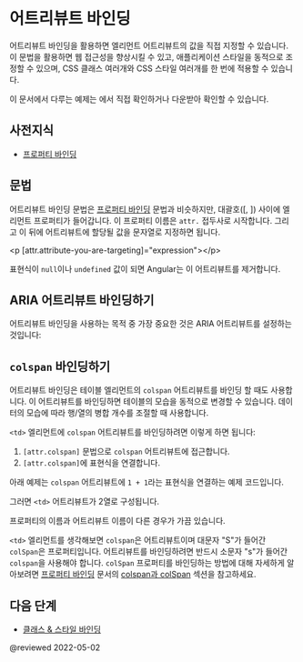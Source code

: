 <!--
# Attribute binding
-->
# 어트리뷰트 바인딩

<!--
Attribute binding in Angular helps you set values for attributes directly.
With attribute binding, you can improve accessibility, style your application dynamically, and manage multiple CSS classes or styles simultaneously.

<div class="alert is-helpful">

See the <live-example></live-example> for a working example containing the code snippets in this guide.

</div>
-->
어트리뷰트 바인딩을 활용하면 엘리먼트 어트리뷰트의 값을 직접 지정할 수 있습니다.
이 문법을 활용하면 웹 접근성을 향상시킬 수 있고, 애플리케이션 스타일을 동적으로 조정할 수 있으며, CSS 클래스 여러개와 CSS 스타일 여러개를 한 번에 적용할 수 있습니다.

<div class="alert is-helpful">

이 문서에서 다루는 예제는 <live-example></live-example>에서 직접 확인하거나 다운받아 확인할 수 있습니다.

</div>


<!--
## Prerequisites
-->
## 사전지식

<!--
* [Property Binding](guide/property-binding)
-->
* [프로퍼티 바인딩](guide/property-binding)



<!--
## Syntax
-->
## 문법

<!--
Attribute binding syntax resembles [property binding](guide/property-binding), but instead of an element property between brackets, you precede the name of the attribute with the prefix `attr`, followed by a dot.
Then, you set the attribute value with an expression that resolves to a string.

<code-example format="html" language="html">

&lt;p [attr.attribute-you-are-targeting]="expression"&gt;&lt;/p&gt;

</code-example>

<div class="alert is-helpful">

When the expression resolves to `null` or `undefined`, Angular removes the attribute altogether.

</div>
-->
어트리뷰트 바인딩 문법은 [프로퍼티 바인딩](guide/property-binding) 문법과 비슷하지만, 대괄호\([, ]\) 사이에 엘리먼트 프로퍼티가 들어갑니다.
이 프로퍼티 이름은 `attr.` 접두사로 시작합니다.
그리고 이  뒤에 어트리뷰트에 할당될 값을 문자열로 지정하면 됩니다.

<code-example format="html" language="html">

&lt;p [attr.attribute-you-are-targeting]="expression"&gt;&lt;/p&gt;

</code-example>

<div class="alert is-helpful">

표현식이 `null`이나 `undefined` 값이 되면 Angular는 이 어트리뷰트를 제거합니다.

</div>



<!--
## Binding ARIA attributes
-->
## ARIA 어트리뷰트 바인딩하기

<!--
One of the primary use cases for attribute binding is to set ARIA attributes.

To bind to an ARIA attribute, type the following:

<code-example header="src/app/app.component.html" path="attribute-binding/src/app/app.component.html" region="attrib-binding-aria"></code-example>
-->
어트리뷰트 바인딩을 사용하는 목적 중 가장 중요한 것은 ARIA 어트리뷰트를 설정하는 것입니다:

<code-example header="src/app/app.component.html" path="attribute-binding/src/app/app.component.html" region="attrib-binding-aria"></code-example>


<a id="colspan"></a>

<!--
## Binding to `colspan`
-->
## `colspan` 바인딩하기

<!--
Another common use case for attribute binding is with the `colspan` attribute in tables.  Binding to the `colspan` attribute helps you to keep your tables programmatically dynamic.  Depending on the amount of data that your application populates a table with, the number of columns that a row spans could change.

To use attribute binding with the `<td>` attribute `colspan`
1. Specify the `colspan` attribute by using the following syntax: `[attr.colspan]`.
1. Set `[attr.colspan]` equal to an expression.

In the following example, you bind the `colspan` attribute to the expression `1 + 1`.

<code-example header="src/app/app.component.html" path="attribute-binding/src/app/app.component.html" region="colspan"></code-example>

This binding causes the `<tr>` to span two columns.

<div class="alert is-helpful">

Sometimes there are differences between the name of property and an attribute.

`colspan` is an attribute of `<tr>`, while `colSpan`  with a capital "S" is a property.
When using attribute binding, use `colspan` with a lowercase "s".

For more information on how to bind to the `colSpan` property, see the [`colspan` and `colSpan`](guide/property-binding#colspan) section of [Property Binding](guide/property-binding).

</div>
-->
어트리뷰트 바인딩은 테이블 엘리먼트의 `colspan` 어트리뷰트를 바인딩 할 때도 사용합니다.
이 어트리뷰트를 바인딩하면 테이블의 모습을 동적으로 변경할 수 있습니다.
데이터의 모습에 따라 행/열의 병합 개수를 조절할 때 사용합니다.

`<td>` 엘리먼트에 `colspan` 어트리뷰트를 바인딩하려면 이렇게 하면 됩니다:
1. `[attr.colspan]` 문법으로 `colspan` 어트리뷰트에 접근합니다.
1. `[attr.colspan]`에 표현식을 연결합니다.

아래 예제는 `colspan` 어트리뷰트에 `1 + 1`라는 표현식을 연결하는 예제 코드입니다.

<code-example header="src/app/app.component.html" path="attribute-binding/src/app/app.component.html" region="colspan"></code-example>

그러면 `<td>` 어트리뷰트가 2열로 구성됩니다.

<div class="alert is-helpful">

프로퍼티의 이름과 어트리뷰트 이름이 다른 경우가 가끔 있습니다.

`<td>` 엘리먼트를 생각해보면 `colspan`은 어트리뷰트이며 대문자 "S"가 들어간 `colSpan`은 프로퍼티입니다.
어트리뷰트를 바인딩하려면 반드시 소문자 "s"가 들어간 `colspan`을 사용해야 합니다.
`colSpan` 프로퍼티를 바인딩하는 방법에 대해 자세하게 알아보려면 [프로퍼티 바인딩](guide/property-binding) 문서의 [colspan과 colSpan](guide/property-binding#colspan) 섹션을 참고하세요.

</div>


<!--
## What’s next
-->
## 다음 단계

<!--
* [Class & Style Binding](guide/class-binding)
-->
* [클래스 & 스타일 바인딩](guide/class-binding)

@reviewed 2022-05-02
